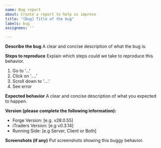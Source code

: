 ```yaml
---
name: Bug report
about: Create a report to help us improve
title: "[Bug] Title of the bug"
labels: bug
assignees: ''

---
```


**Describe the bug**
A clear and concise description of what the bug is.

**Steps to reproduce**
Explain which steps could we take to reproduce this behavior.
1. Go to '...'
2. Click on '....'
3. Scroll down to '....'
4. See error

**Expected behavior**
A clear and concise description of what you expected to happen.

**Version (please complete the following information):**
- Forge Version: [e.g. v28.0.55]
- iTraders Version: [e.g v0.3.14]
- Running Side: [e.g Server, Client or Both]

**Screenshots (if any)**
Put screenshots showing this buggy behavior.
